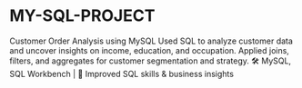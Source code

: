 # MY-SQL-PROJECT
Customer Order Analysis using MySQL Used SQL to analyze customer data and uncover insights on income, education, and occupation. Applied joins, filters, and aggregates for customer segmentation and strategy.  🛠 MySQL, SQL Workbench | 🎯 Improved SQL skills &amp; business insights
